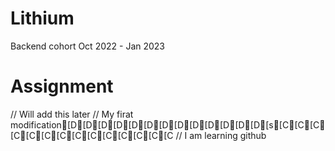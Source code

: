 # Lithium
Backend cohort Oct 2022 - Jan 2023


# Assignment
// Will add this later
// My firat modification[D[D[D[D[D[D[D[D[D[D[D[D[D[s[C[C[C[C[C[C[C[C[C[C[C[C[C[C
// I am learning github
